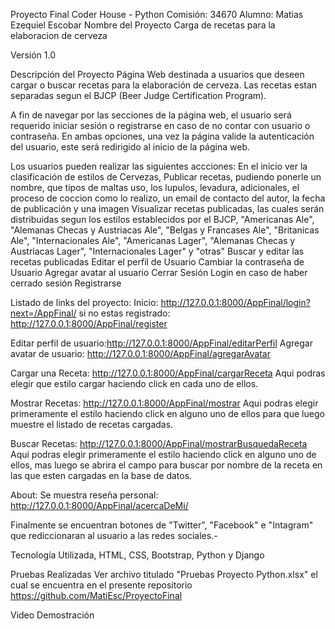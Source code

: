 Proyecto Final Coder House - Python
Comisión: 34670
Alumno: Matias Ezequiel Escobar 
Nombre del Proyecto
Carga de recetas para la elaboracion de cerveza

Versión
1.0

Descripción del Proyecto
Página Web destinada a usuarios que deseen cargar o buscar recetas para la elaboración de cerveza. Las recetas estan separadas segun el BJCP (Beer Judge Certification Program).

A fin de navegar por las secciones de la página web, el usuario será requerido iniciar sesión o registrarse en caso de no contar con usuario o contraseña. En ambas opciones, una vez la página valide la autenticación del usuario, este será redirigido al inicio de la página web.

Los usuarios pueden realizar las siguientes accciones:
En el inicio ver la clasificación de estilos de Cervezas,
Publicar recetas, pudiendo ponerle un nombre, que tipos de maltas uso, los lupulos, levadura, adicionales, el proceso de coccion como lo realizo, un email de contacto del autor, la fecha de publicación y una imagen
Visualizar recetas publicadas, las cuales serán distribuidas segun los estilos establecidos por el BJCP, "Americanas Ale", "Alemanas Checas y Austriacas Ale", "Belgas y Francases Ale", "Britanicas Ale", "Internacionales Ale", "Americanas Lager", "Alemanas Checas y Austriacas Lager", "Internacionales Lager" y "otras"
Buscar y editar las recetas publicadas
Editar el perfil de Usuario
Cambiar la contraseña de Usuario
Agregar avatar al usuario
Cerrar Sesión
Login en caso de haber cerrado sesión
Registrarse 


Listado de links del proyecto:
Inicio: http://127.0.0.1:8000/AppFinal/login?next=/AppFinal/
si no estas registrado: http://127.0.0.1:8000/AppFinal/register

Editar perfil de usuario:http://127.0.0.1:8000/AppFinal/editarPerfil
Agregar avatar de usuario: http://127.0.0.1:8000/AppFinal/agregarAvatar

Cargar una Receta: http://127.0.0.1:8000/AppFinal/cargarReceta
  Aqui podras elegir que estilo cargar haciendo click en cada uno de ellos.
 
 Mostrar Recetas: http://127.0.0.1:8000/AppFinal/mostrar
  Aqui podras elegir primeramente el estilo haciendo click en alguno uno de ellos para que luego muestre el listado de recetas cargadas.
 
 Buscar Recetas: http://127.0.0.1:8000/AppFinal/mostrarBusquedaReceta
  Aqui podras elegir primeramente el estilo haciendo click en alguno uno de ellos, mas luego se abrira el campo para buscar por nombre de la receta en las que esten cargadas en la base de datos.

About: Se muestra reseña personal: http://127.0.0.1:8000/AppFinal/acercaDeMi/

Finalmente se encuentran botones de "Twitter", "Facebook" e "Intagram" que rediccionaran al usuario a las redes sociales.- 


Tecnología Utilizada, HTML, CSS, Bootstrap, Python y Django

Pruebas Realizadas
Ver archivo titulado "Pruebas Proyecto Python.xlsx" el cual se encuentra en el presente repositorio https://github.com/MatiEsc/ProyectoFinal

Video Demostración

